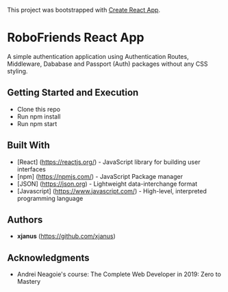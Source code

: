 This project was bootstrapped with [Create React App](https://github.com/facebook/create-react-app).

# RoboFriends React App

A simple authentication application using Authentication Routes, Middleware, Dababase and Passport (Auth) packages without any CSS styling. 

## Getting Started and Execution

* Clone this repo
* Run npm install
* Run npm start

## Built With

* [React] (https://reactjs.org/) - JavaScript library for building user interfaces
* [npm] (https://npmjs.com/) - JavaScript Package manager
* [JSON] (https://json.org) - Lightweight data-interchange format
* [Javascript] (https://www.javascript.com/) - High-level, interpreted programming language

## Authors

* **xjanus** (https://github.com/xjanus)

## Acknowledgments

* Andrei Neagoie's course: The Complete Web Developer in 2019: Zero to Mastery

